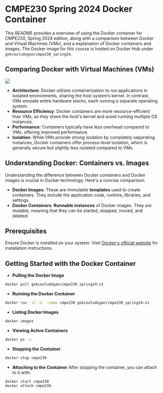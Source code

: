 
# CMPE230 Spring 2024 Docker Container
This README provides a overview of using the Docker container for CMPE230, Spring 2024 edition, along with a comparison between Docker and Virtual Machines (VMs), and a  explanation of Docker containers and images. The Docker image for this course is hosted on Docker Hub under `gokceuludogan/cmpe230_spring24`.

## Comparing Docker with Virtual Machines (VMs)

![](https://www.freecodecamp.org/news/content/images/size/w1600/2022/10/3.png)
- **Architecture**: Docker utilizes containerization to run applications in isolated environments, sharing the host system’s kernel. In contrast, VMs emulate entire hardware stacks, each running a separate operating system.
- **Resource Efficiency**: Docker containers are more resource-efficient than VMs, as they share the host's kernel and avoid running multiple OS instances.
- **Performance**: Containers typically have less overhead compared to VMs, offering improved performance.
- **Isolation**: While VMs provide strong isolation by completely separating instances, Docker containers offer process-level isolation, which is generally secure but slightly less isolated compared to VMs.

## Understanding Docker: Containers vs. Images

Understanding the difference between Docker containers and Docker images is crucial in Docker technology. Here's a concise comparison:

- **Docker Images**: These are immutable **templates** used to create containers. They include the application code, runtime, libraries, and settings.
- **Docker Containers**: **Runnable instances** of Docker images. They are mutable, meaning that they can be started, stopped, moved, and deleted.

## Prerequisites

Ensure Docker is installed on your system. Visit [Docker's official website](https://www.docker.com/) for installation instructions.

## Getting Started with the Docker Container

*  **Pulling the Docker Image**
```bash
docker pull gokceuludogan/cmpe230_spring24:v1
```

* **Running the Docker Container**
```bash
docker run -it -d --name cmpe230 gokceuludogan/cmpe230_spring24:v1
```

* **Listing Docker Images**

```bash
docker images
```

* **Viewing Active Containers**

```bash
docker ps -a
```
*  **Stopping the Container**
```bash
docker stop cmpe230
```
* **Attaching to the Container**
After stopping the container, you can attach to it with:
```bash
docker start cmpe230
docker attach cmpe230
```





